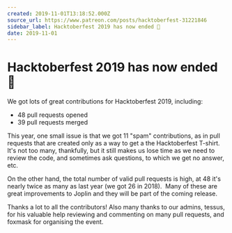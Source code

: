 ```yaml
---
created: 2019-11-01T13:18:52.000Z
source_url: https://www.patreon.com/posts/hacktoberfest-31221846
sidebar_label: Hacktoberfest 2019 has now ended 🎃
date: 2019-11-01
---
```


# Hacktoberfest 2019 has now ended 🎃

We got lots of great contributions for Hacktoberfest 2019, including:

- 48 pull requests opened
- 39 pull requests merged

This year, one small issue is that we got 11 "spam" contributions, as in pull requests that are created only as a way to get a the Hacktoberfest T-shirt. It's not too many, thankfully, but it still makes us lose time as we need to review the code, and sometimes ask questions, to which we get no answer, etc.

On the other hand, the total number of valid pull requests is high, at 48 it's nearly twice as many as last year (we got 26 in 2018).  Many of these are great improvements to Joplin and they will be part of the coming release.

Thanks a lot to all the contributors! Also many thanks to our admins, tessus, for his valuable help reviewing and commenting on many pull requests, and foxmask for organising the event.